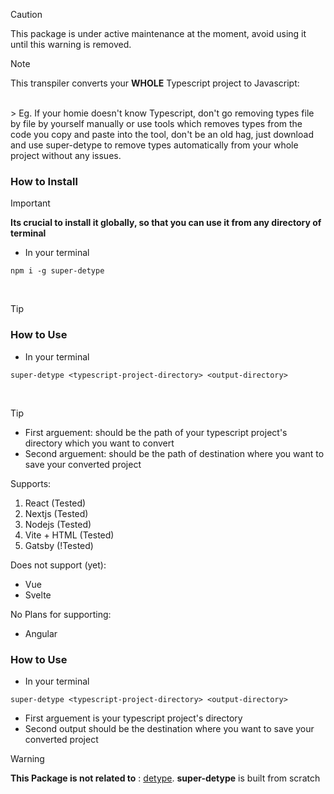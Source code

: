 > [!CAUTION]
> This package is under active maintenance at the moment, avoid using it until this warning is removed.

> [!NOTE]
> This transpiler converts your **WHOLE** Typescript project to Javascript:
<br/>
> Eg. If your homie doesn't know Typescript, don't go removing types file by file by yourself manually or use tools which removes types from the code you copy and paste into the tool, don't be an old hag, just download and use super-detype to remove types automatically from your whole project without any issues. 


### How to Install

> [!IMPORTANT]
> **Its crucial to install it globally, so that you can use it from any directory of terminal** 

* In your terminal
```
npm i -g super-detype
```
<br/>

> [!TIP]
### How to Use
* In your terminal

```
super-detype <typescript-project-directory> <output-directory>
```
<br/>

> [!TIP]
* First arguement: should be the path of your typescript project's directory which you want to convert
* Second arguement: should be the path of destination where you want to save your converted project


Supports: 
1. React (Tested)
2. Nextjs (Tested)
3. Nodejs (Tested)
4. Vite + HTML (Tested)
5. Gatsby (!Tested)

Does not support (yet):
* Vue
* Svelte

No Plans for supporting: 
* Angular

### How to Use
* In your terminal

```
super-detype <typescript-project-directory> <output-directory>
```

* First arguement is your typescript project's directory
* Second output should be the destination where you want to save your converted project


> [!WARNING]
> **This Package is not related to** : [detype](https://www.npmjs.com/package/detype). 
> **super-detype** is built from scratch

